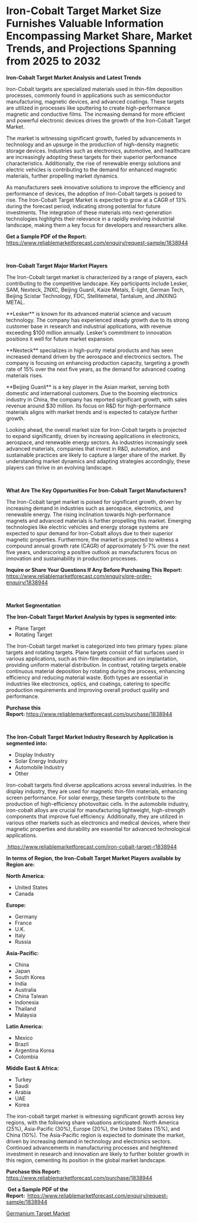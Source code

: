<p><h1>Iron-Cobalt Target Market Size Furnishes Valuable Information Encompassing Market Share, Market Trends, and Projections Spanning from 2025 to 2032</h1></p><p><strong>Iron-Cobalt Target Market Analysis and Latest Trends</strong></p>
<p><p>Iron-Cobalt targets are specialized materials used in thin-film deposition processes, commonly found in applications such as semiconductor manufacturing, magnetic devices, and advanced coatings. These targets are utilized in processes like sputtering to create high-performance magnetic and conductive films. The increasing demand for more efficient and powerful electronic devices drives the growth of the Iron-Cobalt Target Market.</p><p>The market is witnessing significant growth, fueled by advancements in technology and an upsurge in the production of high-density magnetic storage devices. Industries such as electronics, automotive, and healthcare are increasingly adopting these targets for their superior performance characteristics. Additionally, the rise of renewable energy solutions and electric vehicles is contributing to the demand for enhanced magnetic materials, further propelling market dynamics.</p><p>As manufacturers seek innovative solutions to improve the efficiency and performance of devices, the adoption of Iron-Cobalt targets is poised to rise. The Iron-Cobalt Target Market is expected to grow at a CAGR of 13% during the forecast period, indicating strong potential for future investments. The integration of these materials into next-generation technologies highlights their relevance in a rapidly evolving industrial landscape, making them a key focus for developers and researchers alike.</p></p>
<p><strong>Get a Sample PDF of the Report:&nbsp;</strong> <a href="https://www.reliablemarketforecast.com/enquiry/request-sample/1838944?utm_campaign=2015&utm_medium=2&utm_source=Github&utm_content=ia&utm_term=03022025&utm_id=iron-cobalt-target">https://www.reliablemarketforecast.com/enquiry/request-sample/1838944</a></p>
<p>&nbsp;</p>
<p><strong>Iron-Cobalt Target Major Market Players</strong></p>
<p><p>The Iron-Cobalt target market is characterized by a range of players, each contributing to the competitive landscape. Key participants include Lesker, SAM, Nexteck, ZNXC, Beijing Guanli, Kaize Metals, E-light, German Tech, Beijing Scistar Technology, FDC, Stellitemetal, Tantalum, and JINXING METAL. </p><p>**Lesker** is known for its advanced material science and vacuum technology. The company has experienced steady growth due to its strong customer base in research and industrial applications, with revenue exceeding $100 million annually. Lesker’s commitment to innovation positions it well for future market expansion.</p><p>**Nexteck** specializes in high-purity metal products and has seen increased demand driven by the aerospace and electronics sectors. The company is focusing on enhancing production capacity, targeting a growth rate of 15% over the next five years, as the demand for advanced coating materials rises.</p><p>**Beijing Guanli** is a key player in the Asian market, serving both domestic and international customers. Due to the booming electronics industry in China, the company has reported significant growth, with sales revenue around $30 million. Its focus on R&D for high-performance materials aligns with market trends and is expected to catalyze further growth.</p><p>Looking ahead, the overall market size for Iron-Cobalt targets is projected to expand significantly, driven by increasing applications in electronics, aerospace, and renewable energy sectors. As industries increasingly seek advanced materials, companies that invest in R&D, automation, and sustainable practices are likely to capture a larger share of the market. By understanding market dynamics and adapting strategies accordingly, these players can thrive in an evolving landscape.</p></p>
<p>&nbsp;</p>
<p><strong>What Are The Key Opportunities For Iron-Cobalt Target Manufacturers?</strong></p>
<p><p>The Iron-Cobalt target market is poised for significant growth, driven by increasing demand in industries such as aerospace, electronics, and renewable energy. The rising inclination towards high-performance magnets and advanced materials is further propelling this market. Emerging technologies like electric vehicles and energy storage systems are expected to spur demand for Iron-Cobalt alloys due to their superior magnetic properties. Furthermore, the market is projected to witness a compound annual growth rate (CAGR) of approximately 5-7% over the next five years, underscoring a positive outlook as manufacturers focus on innovation and sustainability in production processes.</p></p>
<p><strong>Inquire or Share Your Questions If Any Before Purchasing This Report:</strong> <a href="https://www.reliablemarketforecast.com/enquiry/pre-order-enquiry/1838944?utm_campaign=2015&utm_medium=2&utm_source=Github&utm_content=ia&utm_term=03022025&utm_id=iron-cobalt-target">https://www.reliablemarketforecast.com/enquiry/pre-order-enquiry/1838944</a></p>
<p>&nbsp;</p>
<p><strong>Market Segmentation</strong></p>
<p><strong>The Iron-Cobalt Target Market Analysis by types is segmented into:</strong></p>
<p><ul><li>Plane Target</li><li>Rotating Target</li></ul></p>
<p><p>The Iron-Cobalt target market is categorized into two primary types: plane targets and rotating targets. Plane targets consist of flat surfaces used in various applications, such as thin-film deposition and ion implantation, providing uniform material distribution. In contrast, rotating targets enable continuous material deposition by rotating during the process, enhancing efficiency and reducing material waste. Both types are essential in industries like electronics, optics, and coatings, catering to specific production requirements and improving overall product quality and performance.</p></p>
<p><strong>Purchase this Report:&nbsp;</strong><a href="https://www.reliablemarketforecast.com/purchase/1838944?utm_campaign=2015&utm_medium=2&utm_source=Github&utm_content=ia&utm_term=03022025&utm_id=iron-cobalt-target">https://www.reliablemarketforecast.com/purchase/1838944</a></p>
<p>&nbsp;</p>
<p><strong>The Iron-Cobalt Target Market Industry Research by Application is segmented into:</strong></p>
<p><ul><li>Display Industry</li><li>Solar Energy Industry</li><li>Automobile Industry</li><li>Other</li></ul></p>
<p><p>Iron-cobalt targets find diverse applications across several industries. In the display industry, they are used for magnetic thin-film materials, enhancing screen performance. For solar energy, these targets contribute to the production of high-efficiency photovoltaic cells. In the automobile industry, iron-cobalt alloys are crucial for manufacturing lightweight, high-strength components that improve fuel efficiency. Additionally, they are utilized in various other markets such as electronics and medical devices, where their magnetic properties and durability are essential for advanced technological applications.</p></p>
<p><a href="https://www.reliablemarketforecast.com/iron-cobalt-target-r1838944?utm_campaign=2015&utm_medium=2&utm_source=Github&utm_content=ia&utm_term=03022025&utm_id=iron-cobalt-target">&nbsp;https://www.reliablemarketforecast.com/iron-cobalt-target-r1838944</a></p>
<p><strong>In terms of Region, the Iron-Cobalt Target Market Players available by Region are:</strong></p>
<p>
    <p> <strong> North America: </strong>
        <ul>
            <li>United States</li>
            <li>Canada</li>
        </ul>
        </p> 
    <p> <strong> Europe: </strong>
        <ul>
            <li>Germany</li>
            <li>France</li>
            <li>U.K.</li>
            <li>Italy</li>
            <li>Russia</li>
        </ul>
        </p> 
    <p> <strong> Asia-Pacific: </strong>
        <ul>
            <li>China</li>
            <li>Japan</li>
            <li>South Korea</li>
            <li>India</li>
            <li>Australia</li>
            <li>China Taiwan</li>
            <li>Indonesia</li>
            <li>Thailand</li>
            <li>Malaysia</li>
        </ul>
        </p> 
    <p> <strong> Latin America: </strong>
        <ul>
            <li>Mexico</li>
            <li>Brazil</li>
            <li>Argentina Korea</li>
            <li>Colombia</li>
        </ul>
        </p> 
    <p> <strong> Middle East & Africa: </strong>
        <ul>
            <li>Turkey</li>
            <li>Saudi</li>
            <li>Arabia</li>
            <li>UAE</li>
            <li>Korea</li>
        </ul>
    </p>
    </p>
<p><p>The iron-cobalt target market is witnessing significant growth across key regions, with the following share valuations anticipated: North America (25%), Asia-Pacific (30%), Europe (20%), the United States (15%), and China (10%). The Asia-Pacific region is expected to dominate the market, driven by increasing demand in technology and electronics sectors. Continued advancements in manufacturing processes and heightened investment in research and innovation are likely to further bolster growth in this region, cementing its position in the global market landscape.</p></p>
<p><strong>Purchase this Report: </strong><a href="https://www.reliablemarketforecast.com/purchase/1838944?utm_campaign=2015&utm_medium=2&utm_source=Github&utm_content=ia&utm_term=03022025&utm_id=iron-cobalt-target">https://www.reliablemarketforecast.com/purchase/1838944</a></p>
<p>&nbsp;<strong>Get a Sample PDF of the Report:&nbsp;&nbsp;</strong><a href="https://www.reliablemarketforecast.com/enquiry/request-sample/1838944?utm_campaign=2015&utm_medium=2&utm_source=Github&utm_content=ia&utm_term=03022025&utm_id=iron-cobalt-target">https://www.reliablemarketforecast.com/enquiry/request-sample/1838944</a></p>
<p><strong></strong></p>
<p><p><a href="https://github.com/santosh758595/Market-Research-Report-List-7/blob/main/germanium-target-market.md?utm_campaign=2015&utm_medium=2&utm_source=Github&utm_content=ia&utm_term=03022025&utm_id=iron-cobalt-target">Germanium Target Market</a></p></p>